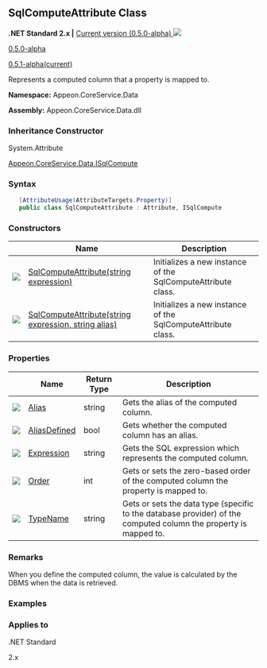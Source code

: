 ## **SqlComputeAttribute Class**

**.NET Standard 2.x |**  <a href="javascript:void(0)" class="dropdown">Current version (0.5.0-alpha) <img src="~/images/dropdown.png"/></a>

<div class="otherversions"  value="versdiv">

<a href="javascript:void(0)">0.5.0-alpha</a>

<a href="javascript:void(0)">0.5.1-alpha(current)</a>

</div>

Represents a computed column that a property is mapped to. 

 **Namespace:** Appeon.CoreService.Data

 **Assembly:** Appeon.CoreService.Data.dll

### **Inheritance Constructor**

System.Attribute

[Appeon.CoreService.Data.ISqlCompute](../../../ISqlCompute/ISqlCompute.html)

### **Syntax**

```c#
   [AttributeUsage(AttributeTargets.Property)]
   public class SqlComputeAttribute : Attribute, ISqlCompute
```

### **Constructors**

|                           | Name                                                         | Description                                                         |
| ------------------------- | ------------------------------------------------------------ | ------------------------------------------------------------ |
| ![](~/images/method.jpeg) | [SqlComputeAttribute(string expression)](Constructor/SqlComputeAttribute1.html) | Initializes a new instance of the SqlComputeAttribute class. |
| ![](~/images/method.jpeg) | [SqlComputeAttribute(string expression, string alias)](Constructor/SqlComputeAttribute2.html) | Initializes a new instance of the SqlComputeAttribute class. |

### **Properties**

|                             | Name                                       | Return Type | Description                                                         |
| --------------------------- | ------------------------------------------ | -------- | ------------------------------------------------------------ |
| ![](~/images/property.jpeg) | [Alias](Property/Alias.html)               | string   | Gets the alias of the computed column.                       |
| ![](~/images/property.jpeg) | [AliasDefined](Property/AliasDefined.html) | bool     | Gets whether the computed column has an alias.               |
| ![](~/images/property.jpeg) | [Expression](Property/Expression.html)     | string   | Gets the SQL expression which represents the computed column. |
| ![](~/images/property.jpeg) | [Order](Property/Order.html)               | int      | Gets or sets the zero-based order of the computed column the property is mapped to. |
| ![](~/images/property.jpeg) | [TypeName](Property/TypeName.html)         | string   | Gets or sets the data type (specific to the database provider) of the computed column the property is mapped to. |

### **Remarks**

When you define the computed column, the value is calculated by the DBMS when the data is retrieved. 

### **Examples**



### **Applies to**

.NET Standard 

2.x